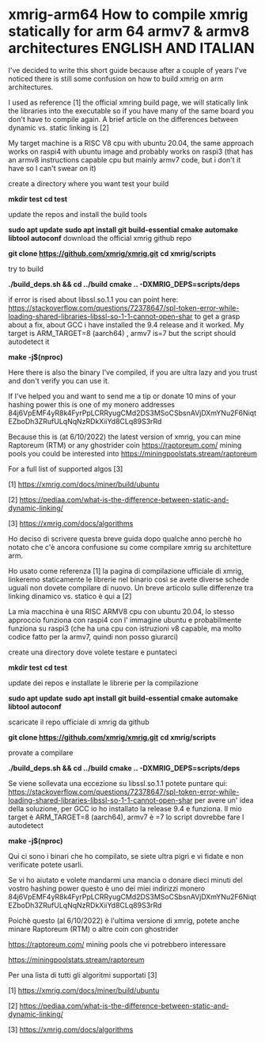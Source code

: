 # xmrig-arm64 How to compile xmrig statically for arm 64 armv7 & armv8 architectures ENGLISH AND ITALIAN  
I've decided to write this short guide because after a couple of years I've noticed there is still some  confusion on how to build xmrig on arm architectures.

I used as reference [1] the official xmring build page, we will statically link the libraries into the executable so if you have many of the same board you don't have to compile again. A brief article on the differences between dynamic vs. static linking is [2]   

My target machine is a RISC V8 cpu with ubuntu 20.04, the same approach  works on raspi4 with ubuntu image and probably works on raspi3 (that has an armv8 instructions capable cpu but mainly armv7 code, but i don't it have so I can't swear on it) 

create a directory where you want test your build

**mkdir test**
**cd test**

update the repos and install the build tools 

**sudo apt update**
**sudo apt install git build-essential cmake automake libtool autoconf**
download the official xmrig github repo

**git clone https://github.com/xmrig/xmrig.git**
**cd xmrig/scripts**

try to build

**./build_deps.sh && cd ../build**
**cmake .. -DXMRIG_DEPS=scripts/deps**

if error is rised about libssl.so.1.1 you can point here: https://stackoverflow.com/questions/72378647/spl-token-error-while-loading-shared-libraries-libssl-so-1-1-cannot-open-shar to get a grasp about a fix, about GCC i have installed the 9.4 release and it worked. My target is ARM_TARGET=8 (aarch64) , armv7 is=7 but the script should autodetect it   
    
**make -j$(nproc)**

Here there is also the binary I've compiled, if you are ultra lazy and you trust and don't verify you can use it.

If I've helped you and want to send me a tip or donate 10 mins of your hashing power this is one of my monero addresses 84j6VpEMF4yR8k4FyrPpLCRRyugCMd2DS3MSoCSbsnAVjDXmYNu2F6NiqtEZboDh3ZRufULqNqNzRDkXiiYd8CLq89S3rRd

Because this is (at 6/10/2022) the latest version of xmrig, you can mine Raptoreum (RTM) or any ghostrider coin 
https://raptoreum.com/
mining pools you could be interested into
https://miningpoolstats.stream/raptoreum

For a full list of supported algos [3] 

[1] https://xmrig.com/docs/miner/build/ubuntu

[2] https://pediaa.com/what-is-the-difference-between-static-and-dynamic-linking/

[3] https://xmrig.com/docs/algorithms


Ho deciso di scrivere questa breve guida dopo qualche anno perchè ho notato che c'è ancora confusione su come compilare xmrig su architetture arm.

Ho usato come referenza [1] la pagina di compilazione ufficiale di xmrig, linkeremo staticamente le librerie nel binario così se avete diverse schede uguali non dovete compilare di nuovo. Un breve articolo sulle differenze tra linking dinamico vs. statico è qui a [2]

La mia macchina è una RISC ARMV8 cpu con ubuntu 20.04, lo stesso approccio funziona con raspi4 con l' immagine ubuntu e probabilmente funziona su raspi3 (che ha una cpu con istruzioni v8 capable, ma molto codice fatto per la armv7, quindi non posso giurarci)

create una directory dove volete testare e puntateci

**mkdir test**
**cd test**

update dei repos e installate le librerie per la compilazione 

**sudo apt update**
**sudo apt install git build-essential cmake automake libtool autoconf**

scaricate il repo ufficiale di xmrig da github


**git clone https://github.com/xmrig/xmrig.git**
**cd xmrig/scripts**

provate a compilare

**./build_deps.sh && cd ../build**
**cmake .. -DXMRIG_DEPS=scripts/deps**

Se viene sollevata una eccezione su libssl.so.1.1 potete puntare qui: https://stackoverflow.com/questions/72378647/spl-token-error-while-loading-shared-libraries-libssl-so-1-1-cannot-open-shar per avere un' idea della soluzione, per GCC io ho installato la release 9.4 e funziona. Il mio target è ARM_TARGET=8 (aarch64), armv7 è =7 lo script dovrebbe fare l autodetect 

  
    
**make -j$(nproc)**

Qui ci sono i binari che ho compilato, se siete ultra pigri e vi fidate e non verificate potete usarli. 

Se vi ho aiutato e volete mandarmi una mancia o donare dieci minuti del vostro hashing power questo è uno dei miei indirizzi monero 
84j6VpEMF4yR8k4FyrPpLCRRyugCMd2DS3MSoCSbsnAVjDXmYNu2F6NiqtEZboDh3ZRufULqNqNzRDkXiiYd8CLq89S3rRd

Poichè questo (al 6/10/2022) è l'ultima versione di xmrig, potete anche minare Raptoreum (RTM) o altre coin con ghostrider

https://raptoreum.com/
mining pools che vi potrebbero interessare

https://miningpoolstats.stream/raptoreum

Per una lista di tutti gli algoritmi supportati [3] 

[1] https://xmrig.com/docs/miner/build/ubuntu

[2] https://pediaa.com/what-is-the-difference-between-static-and-dynamic-linking/

[3] https://xmrig.com/docs/algorithms
